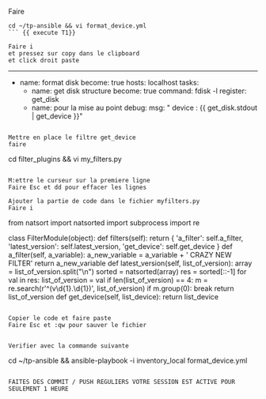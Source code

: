 
Faire 
```
cd ~/tp-ansible && vi format_device.yml
``` {{ execute T1}}

Faire i 
et pressez sur copy dans le clipboard
et click droit paste

```
---
- name: format disk
  become: true
  hosts: localhost
  tasks:
    - name: get disk structure
      become: true
      command: fdisk -l
      register: get_disk
    - name: pour la mise au point
      debug:
        msg: " device : {{ get_disk.stdout | get_device }}"
```{{ copy }}

Mettre en place le filtre get_device
faire 
```
cd filter_plugins && vi my_filters.py
```{{ execute T1}}

M:ettre le curseur sur la premiere ligne 
Faire Esc et dd pour effacer les lignes

Ajouter la partie de code dans le fichier myfilters.py
Faire i 

```
from natsort import natsorted
import subprocess
import re

class FilterModule(object):
    def filters(self):
        return {
            'a_filter': self.a_filter,
            'latest_version': self.latest_version,
            'get_device': self.get_device
        }
    def a_filter(self, a_variable):
        a_new_variable = a_variable + ' CRAZY NEW FILTER'
        return a_new_variable
    def latest_version(self, list_of_version):
        array = list_of_version.split("\n")
        sorted = natsorted(array)
        res = sorted[::-1]
        for val in res:
            list_of_version = val
            if len(list_of_version) == 4:
                m = re.search(r'^(v\d{1}.\d{1})', list_of_version)
                if m.group(0):
                    break
        return list_of_version
    def get_device(self, list_device):
        return list_device 
```{{ copy }}

Copier le code et faire paste 
Faire Esc et :qw pour sauver le fichier


Verifier avec la commande suivante
```
cd ~/tp-ansible &&
ansible-playbook -i inventory_local format_device.yml
```{{ execute T1}}

FAITES DES COMMIT / PUSH REGULIERS VOTRE SESSION EST ACTIVE POUR SEULEMENT 1 HEURE



